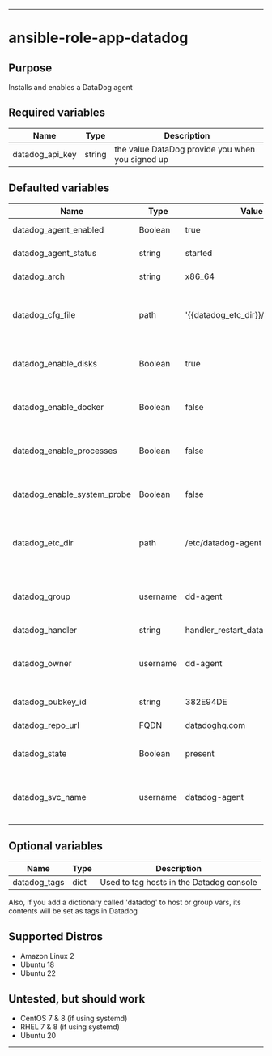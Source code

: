 ----
# ansible-role-app-datadog

## Purpose
Installs and enables a DataDog agent

## Required variables
| Name | Type | Description |
| ---- | ---- | ----------- |
| datadog_api_key | string | the value DataDog provide you when you signed up |

## Defaulted variables
| Name | Type | Value | Description |
| ---- | ---- |----- | ----------- |
| datadog_agent_enabled | Boolean | true | passed to systemd |
| datadog_agent_status | string | started | passed to systemd |
| datadog_arch | string | x86_64 | i386 is not supported |
| datadog_cfg_file | path | '{{datadog_etc_dir}}/datadog.yaml' | would only change if Datadog changed things |
| datadog_enable_disks | Boolean | true | choose whether to monitor disk usage |
| datadog_enable_docker | Boolean | false | choose whether to monitor Docker |
| datadog_enable_processes | Boolean | false | choose whether to monitor processes |
| datadog_enable_system_probe | Boolean | false | choose whether to monitor system |
| datadog_etc_dir | path | /etc/datadog-agent | would only change if Datadog changed things |
| datadog_group | username | dd-agent | would only change if Datadog changed things |
| datadog_handler | string | handler_restart_datadog | |
| datadog_owner | username | dd-agent | would only change if Datadog changed things |
| datadog_pubkey_id | string | 382E94DE | Used for APT repo |
| datadog_repo_url | FQDN| datadoghq.com | Used for YUM repo |
| datadog_state | Boolean | present | set to absent to uninstall |
| datadog_svc_name | username | datadog-agent | would only change if Datadog changed things |

## Optional variables
| Name | Type | Description |
| ---- | ----- | ----------- |
| datadog_tags | dict | Used to tag hosts in the Datadog console |

Also, if you add a dictionary called 'datadog' to host or group vars, its contents will be set as tags in Datadog

## Supported Distros
- Amazon Linux 2
- Ubuntu 18
- Ubuntu 22

## Untested, but should work
- CentOS 7 & 8 (if using systemd)
- RHEL 7 & 8 (if using systemd)
- Ubuntu 20

****
